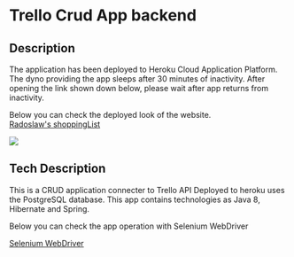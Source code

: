 # Trello Crud App backend

## Description

The application has been deployed to Heroku Cloud Application Platform. The dyno providing the app sleeps after 30 minutes of inactivity.
After opening the link shown down below, please wait after app returns from inactivity.

Below you can check the deployed look of the website.  
[Radoslaw's shoppingList](https://radoslaw-lazur.github.io/) 

![](https://zapodaj.net/images/956c2edb3a509.png)

## Tech Description

This is a CRUD application connecter to Trello API
Deployed to heroku uses the PostgreSQL database. 
This app contains technologies as Java 8, Hibernate and Spring.

Below you can check the app operation with Selenium WebDriver

[Selenium WebDriver](https://drive.google.com/file/d/1d_wUwy10bMoTb85XuZVrY8KstOkzUrWA/view?usp=sharing)  



